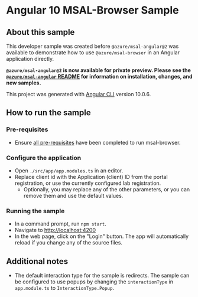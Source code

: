 # Angular 10 MSAL-Browser Sample

## About this sample

This developer sample was created before `@azure/msal-angular@2` was available to demonstrate how to use `@azure/msal-browser` in an Angular application directly.

**`@azure/msal-angular@2` is now available for private preview. Please see the [`@azure/msal-angular` README](https://github.com/AzureAD/microsoft-authentication-library-for-js/tree/msal-angular-v2/lib/msal-angular) for information on installation, changes, and new samples.** 

This project was generated with [Angular CLI](https://github.com/angular/angular-cli) version 10.0.6.

## How to run the sample

### Pre-requisites
- Ensure [all pre-requisites](../../../lib/msal-browser/README.md#prerequisites) have been completed to run msal-browser.

### Configure the application
- Open `./src/app/app.modules.ts` in an editor.
- Replace client id with the Application (client) ID from the portal registration, or use the currently configured lab registration. 
  - Optionally, you may replace any of the other parameters, or you can remove them and use the default values.

### Running the sample
- In a command prompt, run `npm start`.
- Navigate to [http://localhost:4200](http://localhost:4200)
- In the web page, click on the "Login" button. The app will automatically reload if you change any of the source files.

## Additional notes
- The default interaction type for the sample is redirects. The sample can be configured to use popups by changing the `interactionType` in `app.module.ts` to `InteractionType.Popup`. 
